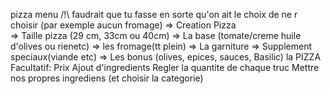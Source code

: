 pizza menu   /!\ faudrait que tu fasse en sorte qu'on ait le choix de ne r choisir (par exemple aucun fromage)
=> Creation Pizza						  
=> Taille pizza (29 cm, 33cm ou 40cm)
=> La base (tomate/creme huile d'olives ou rienetc)
=> les fromage(tt plein)
=> La garniture
=> Supplement speciaux(viande etc)
=> Les bonus (olives, epices, sauces, Basilic)
la PIZZA
Facultatif:
    Prix
    Ajout d'ingredients
    Regler la quantite de chaque truc
    Mettre nos propres ingrediens (et choisir la categorie)